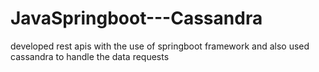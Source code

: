 # JavaSpringboot---Cassandra

developed rest apis with the use of springboot framework and also used cassandra to handle the data requests
